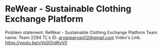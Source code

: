 # ReWear - Sustainable Clothing Exchange Platform

Problem statement: ReWear - Sustainable Clothing Exchange Platform
Team name: Team 2294
TL's ID: aryanparvani12@gmail.com
Video's Link: https://youtu.be/vVoDOrdKvV0
